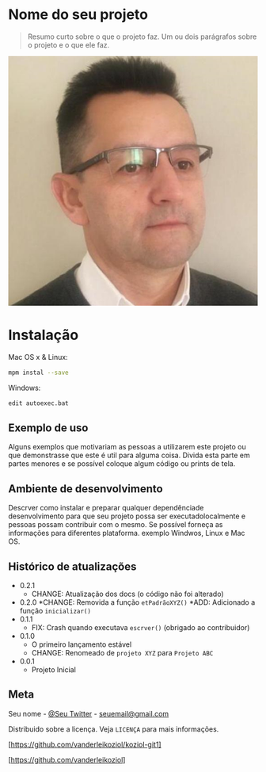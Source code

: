 # Nome do seu projeto
> Resumo curto sobre o que o projeto faz.
Um ou dois parágrafos sobre o projeto e o que ele faz.

![](vanderlei.png)

# Instalação

Mac OS x & Linux:

```sh
mpm instal --save
```

Windows:

```sh
edit autoexec.bat
```

## Exemplo de uso
Alguns exemplos que motivariam as pessoas a utilizarem este projeto ou que demonstrasse que este é util para alguma coisa. Divida esta parte em partes menores e se possível coloque algum código ou prints de tela.

## Ambiente de desenvolvimento
 Descrver como instalar e preparar qualquer dependênciade desenvolvimento para que seu projeto possa ser executadolocalmente e pessoas possam contribuir com o mesmo. Se possível forneça as informações para diferentes plataforma. exemplo Windwos, Linux e Mac OS.

 ## Histórico de atualizações
 * 0.2.1
    * CHANGE: Atualização dos docs (o código não foi alterado)
* 0.2.0
    *CHANGE: Removida a função
    `etPadrãoXYZ()`
    *ADD: Adicionado a função `inicializar()`
* 0.1.1
    * FIX: Crash quando executava `escrver()` (obrigado ao contribuidor)
* 0.1.0
    * O primeiro lançamento estável
    * CHANGE: Renomeado de `projeto XYZ` para `Projeto ABC`
* 0.0.1
    * Projeto Inicial

## Meta

Seu nome - [@Seu Twitter](https://twitter.com/seuTwitter) - seuemail@gmail.com

Distribuido sobre a licença. Veja `LICENÇA` para mais informações.

[https://github.com/vanderleikoziol/koziol-git1]

[https://github.com/vanderleikoziol]

